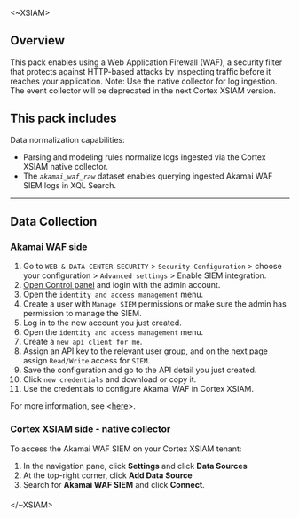 <~XSIAM>

## Overview

This pack enables using a Web Application Firewall (WAF), a security filter that protects against HTTP-based attacks by inspecting traffic before it reaches your application.
Note:
Use the native collector for log ingestion. The event collector will be deprecated in the next Cortex XSIAM version.

## This pack includes

Data normalization capabilities:

* Parsing and modeling rules normalize logs ingested via the Cortex XSIAM native collector.
* The *`akamai_waf_raw`* dataset enables querying ingested Akamai WAF SIEM logs in XQL Search.

***

## Data Collection

### Akamai WAF side

1. Go to `WEB & DATA CENTER SECURITY` > `Security Configuration` > choose your configuration > `Advanced settings` > Enable SIEM integration.
2. [Open Control panel](https://control.akamai.com/) and login with the admin account.
3. Open the `identity and access management` menu.
4. Create a user with `Manage SIEM` permissions or make sure the admin has permission to manage the SIEM.
5. Log in to the new account you just created.
6. Open the `identity and access management` menu.
7. Create a `new api client for me`.
8. Assign an API key to the relevant user group, and on the next page assign `Read/Write` access for `SIEM`.
9. Save the configuration and go to the API detail you just created.
10. Click `new credentials` and download or copy it.
11. Use the credentials to configure Akamai WAF in Cortex XSIAM.

For more information, see <[here](https://techdocs.akamai.com/siem-integration/docs/akamai-siem-integration-for-splunk-and-cef-syslog)>.

### Cortex XSIAM side - native collector

To access the Akamai WAF SIEM on your Cortex XSIAM tenant:

1. In the navigation pane, click **Settings** and click **Data Sources**
2. At the top-right corner, click **Add Data Source**
3. Search for **Akamai WAF SIEM** and click **Connect**.

####

</~XSIAM>
